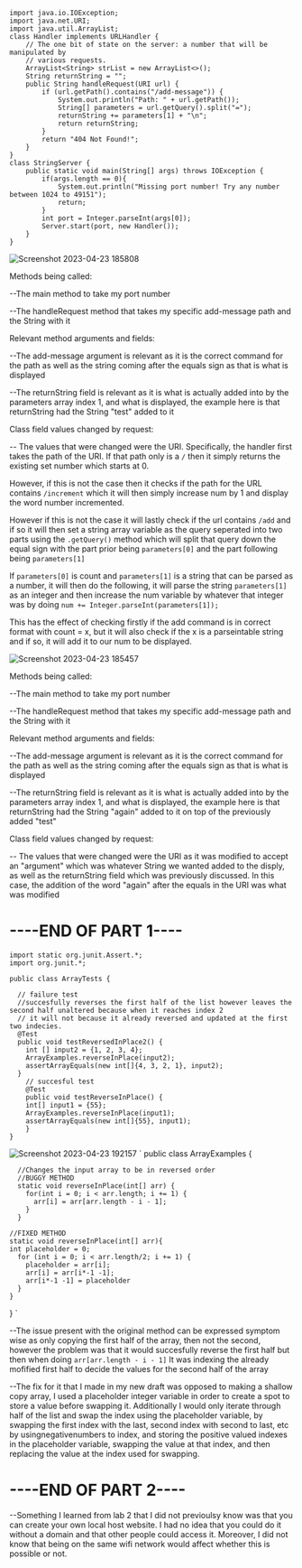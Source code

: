     import java.io.IOException;
    import java.net.URI;
    import java.util.ArrayList;
    class Handler implements URLHandler {
        // The one bit of state on the server: a number that will be manipulated by
        // various requests.
        ArrayList<String> strList = new ArrayList<>();
        String returnString = "";
        public String handleRequest(URI url) {
            if (url.getPath().contains("/add-message")) {
                System.out.println("Path: " + url.getPath());
                String[] parameters = url.getQuery().split("=");
                returnString += parameters[1] + "\n";
                return returnString;
            }
            return "404 Not Found!";
        }
    }
    class StringServer {
        public static void main(String[] args) throws IOException {
            if(args.length == 0){
                System.out.println("Missing port number! Try any number between 1024 to 49151");
                return;
            }
            int port = Integer.parseInt(args[0]);
            Server.start(port, new Handler());
        }
    }

![Screenshot 2023-04-23 185808](https://user-images.githubusercontent.com/130321865/236385843-b58a9057-35dd-422f-a838-bb20452f8ee2.jpg)


Methods being called:

--The main method to take my port number

--The handleRequest method that takes my specific add-message path and the String with it

Relevant method arguments and fields:

--The add-message argument is relevant as it is the correct command for the path as well as the string coming after the equals sign as that is what is displayed

--The returnString field is relevant as it is what is actually added into by the parameters array index 1, and what is displayed, the example here is that returnString had the String "test" added to it

Class field values changed by request:

-- The values that were changed were the URI.  Specifically, the handler first takes the path of the URI.  If that path only is a `/` then it simply returns the existing set number which starts at 0.  

However, if this is not the case then it checks if the path for the URL contains `/increment` which it will then simply increase num by 1 and display the word number incremented.  

However if this is not the case it will lastly check if the url contains `/add` and if so it will then set a string array variable as the query seperated into two parts using the `.getQuery()` method which will split that query down the equal sign with the part prior being `parameters[0]` and the part following being `parameters[1]` 

If `parameters[0]` is count and `parameters[1]` is a string that can be parsed as a number, it will then do the following, it will parse the string `parameters[1]` as an integer and then increase the num variable by whatever that integer was by doing `num += Integer.parseInt(parameters[1]);` 

This has the effect of checking firstly if the add command is in correct format with count = x, but it will also check if the x is a parseintable string and if so, it will add it to our num to be displayed.  

![Screenshot 2023-04-23 185457](https://user-images.githubusercontent.com/130321865/236385913-ac9297ae-07ff-49f2-87fd-83999aea9f03.jpg)

Methods being called:

--The main method to take my port number

--The handleRequest method that takes my specific add-message path and the String with it

Relevant method arguments and fields:

--The add-message argument is relevant as it is the correct command for the path as well as the string coming after the equals sign as that is what is displayed

--The returnString field is relevant as it is what is actually added into by the parameters array index 1, and what is displayed, the example here is that returnString had the String "again" added to it on top of the previously added "test"

Class field values changed by request:

-- The values that were changed were the URI as it was modified to accept an "argument" which was whatever String we wanted added to the disply, as well as the returnString field which was previously discussed. In this case, the addition of the word "again" after the equals in the URI was what was modified

# ----END OF PART 1----

    import static org.junit.Assert.*;
    import org.junit.*;

    public class ArrayTests {

      // failure test
      //succesfully reverses the first half of the list however leaves the second half unaltered because when it reaches index 2
      // it will not because it already reversed and updated at the first two indecies.  
      @Test
      public void testReversedInPlace2() {
        int [] input2 = {1, 2, 3, 4};
        ArrayExamples.reverseInPlace(input2);
        assertArrayEquals(new int[]{4, 3, 2, 1}, input2);
      }
        // succesful test
        @Test 
        public void testReverseInPlace() {
        int[] input1 = {55};
        ArrayExamples.reverseInPlace(input1);
        assertArrayEquals(new int[]{55}, input1);
        }
    }
    
![Screenshot 2023-04-23 192157](https://user-images.githubusercontent.com/130321865/236385958-061dabb2-9646-444c-ac5e-35b4b6815315.jpg)
    `
    public class ArrayExamples {

      //Changes the input array to be in reversed order
      //BUGGY METHOD
      static void reverseInPlace(int[] arr) {
        for(int i = 0; i < arr.length; i += 1) {
          arr[i] = arr[arr.length - i - 1];
        }
      }
    
    //FIXED METHOD
    static void reverseInPlace(int[] arr){
    int placeholder = 0;
      for (int i = 0; i < arr.length/2; i += 1) {
        placeholder = arr[i];
        arr[i] = arr[i*-1 -1];
        arr[i*-1 -1] = placeholder
      }
    }
}
 `

--The issue present with the original method can be expressed symptom wise as only copying the first half of the array, then not the second, however the problem was that it would succesfully reverse the first half but then when doing `arr[arr.length - i - 1]` It was indexing the already mofified first half to decide the values for the second half of the array

--The fix for it that I made in my new draft was opposed to making a shallow copy array, I used a placeholder integer variable in order to create a spot to store a value before swapping it.  Additionally I would only iterate through half of the list and swap the index using the placeholder variable, by swapping the first index with the last, second index with second to last, etc by usingnegativenumbers to index, and storing the positive valued indexes in the placeholder variable, swapping the value at that index, and then replacing the value at the index used for swapping.

# ----END OF PART 2----

--Something I learned from lab 2 that I did not previoulsy know was that you can create your own local host website.  I had no idea that you could do it without a domain and that other people could access it.  Moreover, I did not know that being on the same wifi network would affect whether this is possible or not.
